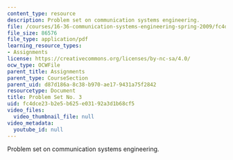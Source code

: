 ```yaml
---
content_type: resource
description: Problem set on communication systems engineering.
file: /courses/16-36-communication-systems-engineering-spring-2009/fc4dce23b2e5b625e03192a3d1b68cf5_MIT16_36s09_assn03.pdf
file_size: 86576
file_type: application/pdf
learning_resource_types:
- Assignments
license: https://creativecommons.org/licenses/by-nc-sa/4.0/
ocw_type: OCWFile
parent_title: Assignments
parent_type: CourseSection
parent_uid: d87d186a-8c38-b970-ae17-9431a75f2842
resourcetype: Document
title: Problem Set No. 3
uid: fc4dce23-b2e5-b625-e031-92a3d1b68cf5
video_files:
  video_thumbnail_file: null
video_metadata:
  youtube_id: null
---
```

Problem set on communication systems engineering.